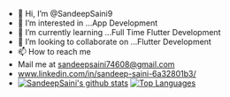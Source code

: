 - 👋 Hi, I’m @SandeepSaini9
- 👀 I’m interested in ...App Development
- 🌱 I’m currently learning ...Full Time Flutter Development
- 💞️ I’m looking to collaborate on ...Flutter Development
- 📫 How to reach me 
- Mail me at sandeepsaini74608@gmail.com
- www.linkedin.com/in/sandeep-saini-6a32801b3/
- [![SandeepSaini's github stats](https://github-readme-stats.vercel.app/api?username=SandeepSaini9&count_private=true&show_icons=true&theme=radical&hide_rank=false)](https://github.com/anuraghazra/github-readme-stats)
[![Top Languages](https://github-readme-stats.vercel.app/api/top-langs/?username=SandeepSaini9)](https://github.com/SandeepSaini9/github-readme-stats)
